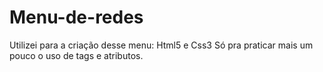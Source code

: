 # Menu-de-redes
Utilizei para a criação desse menu: Html5 e  Css3
Só pra praticar mais um pouco o uso de tags e atributos.
